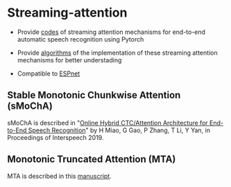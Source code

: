 Streaming-attention
====
* Provide [codes](https://github.com/HaoranMiao/streaming-attention/blob/master/attentions.py) of streaming attention mechanisms for end-to-end automatic speech recognition using Pytorch

* Provide [algorithms](https://github.com/HaoranMiao/streaming-attention/blob/master/algorithm.pdf) of the implementation of these streaming attention mechanisms for better understading

* Compatible to [ESPnet](https://github.com/espnet/espnet)

Stable Monotonic Chunkwise Attention (sMoChA)
----

sMoChA is described in "[Online Hybrid CTC/Attention Architecture for End-to-End Speech Recognition](https://www.isca-speech.org/archive/Interspeech_2019/abstracts/2018.html)" by H Miao, G Gao, P Zhang, T Li, Y Yan, in Proceedings of Interspeech 2019.

Monotonic Truncated Attention (MTA)
----

MTA is described in this [manuscript](https://github.com/HaoranMiao/streaming-attention/blob/master/mta.pdf).
